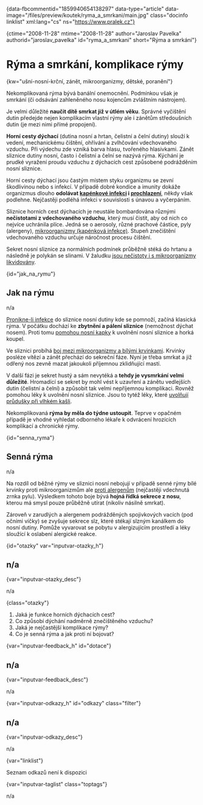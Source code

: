 
{data-fbcommentid="1859940654138297" data-type="article" data-image="/files/preview/koutek/ryma\_a\_smrkani/main.jpg" class="docinfo linklist" xml:lang="cs" ns="https://www.pralek.cz"}

{ctime="2008-11-28" mtime="2008-11-28" author="Jaroslav Pavelka" authorid="jaroslav\_pavelka" id="ryma\_a_smrkani" short="Rýma a smrkání"}

# Rýma a smrkání, komplikace rýmy

<!-- generated attribute kw by user_udpatekw.sh on 2020-04-26, do not edit -->

{kw="ušní-nosní-krční, zánět, mikroorganizmy, dětské, poranění"}

Nekomplikovaná rýma bývá banální onemocnění. Podmínkou však je smrkání (či odsávání zahleněného nosu kojencům zvláštním nástrojem).

Je velmi důležité **naučit dítě smrkat již v útlém věku**. Správné vyčištění dutin předejde nejen komplikacím vlastní rýmy ale i zánětům středoušních dutin (je mezi nimi přímé propojení).

**Horní cesty dýchací** (dutina nosní a hrtan, čelistní a čelní dutiny) slouží k vedení, mechanickému čištění, ohřívání a zvlhčování vdechovaného vzduchu. Při výdechu zde vzniká barva hlasu, tvořeného hlasivkami. Zánět sliznice dutiny nosní, často i čelistní a čelní se nazývá rýma. Kýchání je prudké vyražení proudu vzduchu z dýchacích cest způsobené podrážděním nosní sliznice.

Horní cesty dýchací jsou častým místem styku organizmu se zevní škodlivinou nebo s infekcí. V případě dobré kondice a imunity dokáže organizmus dlouho **odolávat [kapénkové infekci][1] i [prochlazení][2]**, někdy však podlehne. Nejčastěji podléhá infekci v souvislosti s únavou a vyčerpáním.

Sliznice horních cest dýchacích je neustále bombardována různými **nečistotami z vdechovaného vzduchu**, který musí čistit, aby od nich co nejvíce uchránila plíce. Jedná se o aerosoly, různé prachové částice, pyly (alergeny), [mikroorganizmy (kapénková infekce)][3]. Stupeň znečištění vdechovaného vzduchu určuje náročnost procesu čištění.

Sekret nosní sliznice za normálních podmínek průběžně stéká do hrtanu a následně je polykán se slinami. V žaludku [jsou nečistoty i s mikroorganizmy likvidovány][4].

{id="jak\_na\_rymu"}

## Jak na rýmu

n/a

[Pronikne-li infekce][5] do sliznice nosní dutiny kde se pomnoží, začíná klasická rýma. V počátku dochází ke **zbytnění a pálení sliznice** (nemožnost dýchat nosem). Proti tomu [pomohou nosní kapky][6] k uvolnění nosní sliznice a horká koupel.

Ve sliznici probíhá [boj mezi mikroorganizmy a bílými krvinkami][7]. Krvinky posléze vítězí a zánět přechází do sekreční fáze. Nyní je třeba smrkat a již odřený nos zevně mazat jakoukoli příjemnou zklidňující mastí.

V další fázi je sekret hustý a sám nevytéká a **tehdy je vysmrkání velmi důležité**. Hromadící se sekret by mohl vést k uzavření a zánětu vedlejších dutin (čelistní a čelní) a způsobit tak velmi nepříjemnou komplikaci. Rovněž pomohou léky k uvolnění nosní sliznice. Jsou to tytéž léky, které [uvolňují průdušky při vlhkém kašli][8].

Nekomplikovaná **rýma by měla do týdne ustoupit**. Teprve v opačném případě je vhodné vyhledat odborného lékaře k odvrácení hrozících komplikací a chronické rýmy.

{id="senna_ryma"}

## Senná rýma

n/a

Na rozdíl od běžné rýmy ve sliznici nosní nebojují v případě senné rýmy bílé krvinky proti mikroorganizmům ale [proti alergenům][7] (nejčastěji vdechnutá zrnka pylu). Výsledkem tohoto boje bývá **hojná řídká sekrece z nosu**, kterou má smysl pouze průběžně utírat (nikoliv násilně smrkat).

Zároveň v zarudlých a alergenem podrážděných spojivkových vacích (pod očními víčky) se zvyšuje sekrece slz, které stékají slzným kanálkem do nosní dutiny. Pomůže vyvarovat se pobytu v alergizujícím prostředí a léky sloužící k oslabení alergické reakce.

{id="otazky" var="inputvar-otazky_h"}

## n/a

{var="inputvar-otazky_desc"}

n/a

{class="otazky"}

  1. Jaká je funkce horních dýchacích cest?
  2. Co způsobí dýchání nadměrně znečištěného vzduchu?
  3. Jaká je nejčastější komplikace rýmy?
  4. Co je senná rýma a jak proti ní bojovat?

{var="inputvar-feedback_h" id="dotace"}

## n/a

{var="inputvar-feedback_desc"}

n/a

{var="inputvar-odkazy_h" id="odkazy" class="filter"}

## n/a

{var="inputvar-odkazy_desc"}

n/a

{var="linklist"}

Seznam odkazů není k dispozici

{var="inputvar-taglist" class="toptags"}

n/a

 [1]: chripka
 [2]: teplota
 [3]: mikroorganizmy
 [4]: stravovaci_navyky
 [5]: lecba_zanetu
 [6]: lekove_formy
 [7]: imunita
 [8]: kasel_a_typy_kasle

